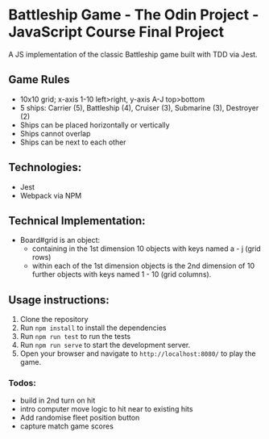 # Battleship Game - The Odin Project - JavaScript Course Final Project
A JS implementation of the classic Battleship game built with TDD via Jest.

## Game Rules
- 10x10 grid; x-axis 1-10 left>right, y-axis A-J top>bottom
- 5 ships: Carrier (5), Battleship (4), Cruiser (3), Submarine (3), Destroyer (2)
- Ships can be placed horizontally or vertically
- Ships cannot overlap
- Ships can be next to each other

## Technologies:
- Jest
- Webpack via NPM

## Technical Implementation:
- Board#grid is an object:
  - containing in the 1st dimension 10 objects with keys named a - j (grid rows)
  - within each of the 1st dimension objects is the 2nd dimension of 10 further objects
    with keys named 1 - 10 (grid columns).

## Usage instructions:

1. Clone the repository
2. Run `npm install` to install the dependencies
3. Run `npm run test` to run the tests
4. Run `npm run serve` to start the development server.
5. Open your browser and navigate to `http://localhost:8080/` to play the game.

### Todos:
- build in 2nd turn on hit
- intro computer move logic to hit near to existing hits
- Add randomise fleet position button 
- capture match game scores
